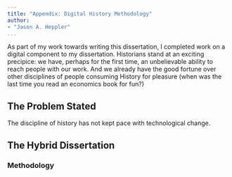 ```yaml
---
title: "Appendix: Digital History Methodology"
author:
- "Jason A. Heppler"
...
```


As part of my work towards writing this dissertation, I completed work on a digital component to my dissertation. Historians stand at an exciting precipice: we have, perhaps for the first time, an unbelievable ability to reach people with our work. And we already have the good fortune over other disciplines of people consuming History for pleasure (when was the last time you read an economics book for fun?)

## The Problem Stated

The discipline of history has not kept pace with technological change. 

## The Hybrid Dissertation


### Methodology


